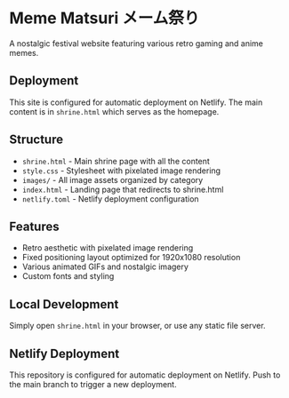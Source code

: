 # Meme Matsuri メーム祭り

A nostalgic festival website featuring various retro gaming and anime memes.

## Deployment

This site is configured for automatic deployment on Netlify. The main content is in `shrine.html` which serves as the homepage.

## Structure

- `shrine.html` - Main shrine page with all the content
- `style.css` - Stylesheet with pixelated image rendering
- `images/` - All image assets organized by category
- `index.html` - Landing page that redirects to shrine.html
- `netlify.toml` - Netlify deployment configuration

## Features

- Retro aesthetic with pixelated image rendering
- Fixed positioning layout optimized for 1920x1080 resolution
- Various animated GIFs and nostalgic imagery
- Custom fonts and styling

## Local Development

Simply open `shrine.html` in your browser, or use any static file server.

## Netlify Deployment

This repository is configured for automatic deployment on Netlify. Push to the main branch to trigger a new deployment.
